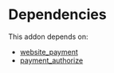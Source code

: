 # Dependencies

This addon depends on:

- [website_payment](https://github.com/bringout/oca-ocb-website/tree/d4409ad46e8021555059a5fb87598f6d572458a3/odoo-bringout-oca-ocb-website_payment)
- [payment_authorize](../../odoo-bringout-oca-ocb-payment_authorize)
